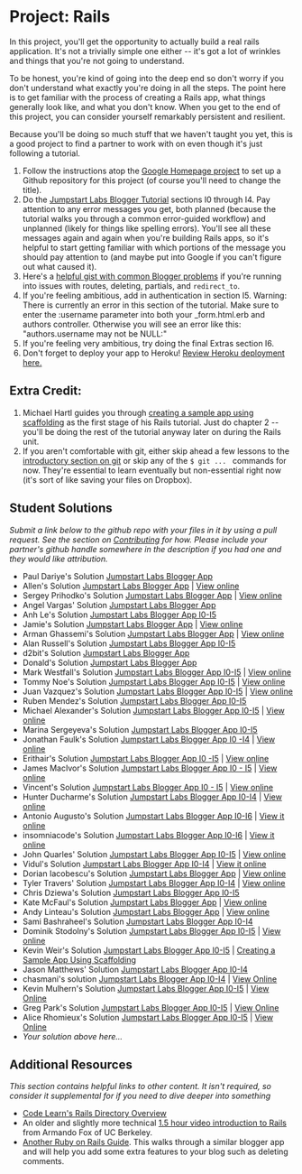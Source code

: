 # Project: Rails
<!-- *Estimated Time: 6-8 hrs* -->

In this project, you'll get the opportunity to actually build a real rails application.  It's not a trivially simple one either -- it's got a lot of wrinkles and things that you're not going to understand.

To be honest, you're kind of going into the deep end so don't worry if you don't understand what exactly you're doing in all the steps.  The point here is to get familiar with the process of creating a Rails app, what things generally look like, and what you don't know.  When you get to the end of this project, you can consider yourself remarkably persistent and resilient. 

Because you'll be doing so much stuff that we haven't taught you yet, this is a good project to find a partner to work with on even though it's just following a tutorial.  

1. Follow the instructions atop the [Google Homepage project](/web-development-101/html-css) to set up a Github repository for this project (of course you'll need to change the title).
1. Do the [Jumpstart Labs Blogger Tutorial](http://tutorials.jumpstartlab.com/projects/blogger.html) sections I0 through I4.  Pay attention to any error messages you get, both planned (because the tutorial walks you through a common error-guided workflow) and unplanned (likely for things like spelling errors).  You'll see all these messages again and again when you're building Rails apps, so it's helpful to start getting familiar with which portions of the message you should pay attention to (and maybe put into Google if you can't figure out what caused it).
2. Here's a [helpful gist with common Blogger problems](https://gist.github.com/burtlo/4970471) if you're running into issues with routes, deleting, partials, and `redirect_to`.
3. If you're feeling ambitious, add in authentication in section I5. Warning: There is currently an error in this section of the tutorial.  Make sure to enter the :username parameter into both your _form.html.erb and authors controller.  Otherwise you will see an error like this: "authors.username may not be NULL:"
4. If you're feeling very ambitious, try doing the final Extras section I6.
5. Don't forget to deploy your app to Heroku!  [Review Heroku deployment here.](http://installfest.railsbridge.org/installfest/deploy_a_rails_app)

## Extra Credit:

1. Michael Hartl guides you through [creating a sample app using scaffolding](http://ruby.railstutorial.org/chapters/a-demo-app#top) as the first stage of his Rails tutorial.  Just do chapter 2 -- you'll be doing the rest of the tutorial anyway later on during the Rails unit.  
2. If you aren't comfortable with git, either skip ahead a few lessons to the [introductory section on git](/web-development-101/git-basics) or skip any of the `$ git ... ` commands for now.  They're essential to learn eventually but non-essential right now (it's sort of like saving your files on Dropbox).

## Student Solutions

*Submit a link below to the github repo with your files in it by using a pull request.  See the section on [Contributing](http://github.com/TheOdinProject/curriculum/blob/master/contributing.md) for how.  Please include your partner's github handle somewhere in the description if you had one and they would like attribution.*

* Paul Dariye's Solution [Jumpstart Labs Blogger App](https://github.com/pauldd91/theodinproject/tree/master/blogger)
* Allen's Solution [Jumpstart Labs Blogger App](https://github.com/NoRest4AWhearry/blogger) | [View online](http://jsblogger2.herokuapp.com/)
* Sergey Prihodko's Solution [Jumpstart Labs Blogger App](https://github.com/sprihodko/blog) | [View online](https://stormy-coast-9842.herokuapp.com/)
* Angel Vargas' Solution [Jumpstart Labs Blogger App](https://github.com/arioth/the-odin-project/tree/master/blogger)
* Anh Le's Solution [Jumpstart Labs Blogger App I0-I5](https://github.com/LaDilettante/studying-odin-project/tree/master/web_dev_101/project_rails/blogger)
* Jamie's Solution [Jumpstart Labs Blogger App](https://github.com/Jberczel/blogger) | [View online](http://pure-meadow-9674.herokuapp.com/)
* Arman Ghassemi's Solution [Jumpstart Labs Blogger App](https://github.com/ArmanG/First-Ruby-App) | [View online](http://stormy-cliffs-5263.herokuapp.com/)
* Alan Russell's Solution [Jumpstart Labs Blogger App I0-I5](https://github.com/ajrussellaudio/blogger)
* d2bit's Solution [Jumpstart Labs Blogger App](https://github.com/d2bit/odin-project/tree/master/blogger)
* Donald's Solution [Jumpstart Labs Blogger App](https://github.com/donaldali/blogger)
* Mark Westfall's Solution [Jumpstart Labs Blogger App I0-I5](https://github.com/mwestfall88/J-labs-blogger-app) | [View online](http://vast-gorge-8047.herokuapp.com/)
* Tommy Noe's Solution [Jumpstart Labs Blogger App I0-I5](https://github.com/thomasjnoe/blogger-2) | [View online](http://arcane-brushlands-3721.herokuapp.com)
* Juan Vazquez's Solution [Jumpstart Labs Blogger App I0-I5](https://github.com/juanvme/blogger) | [View online](http://secure-lowlands-4285.herokuapp.com/)
* Ruben Mendez's Solution [Jumpstart Labs Blogger App I0-I5](https://github.com/ruben-socal/blogger)
* Michael Alexander's Solution [Jumpstart Labs Blogger App I0-I5](https://github.com/betweenparentheses/jumpstart_labs_blogger) | [View online](http://quiet-dawn-1285.herokuapp.com/)
* Marina Sergeyeva's Solution [Jumpstart Labs Blogger App I0-I5](https://github.com/imousterian/OdinProject/tree/master/Project1_4_RubyOnRails)
* Jonathan Faulk's Solution [Jumpstart Labs Blogger App I0 -I4](https://github.com/faulk49/jumpstart) | [View online](http://morning-gorge-3013.herokuapp.com/)
* Erithair's Solution [Jumpstart Labs Blogger App I0 -I5](https://github.com/N19270/blogger) | [View online](http://erithair-blog.herokuapp.com/)
* James MacIvor's Solution [Jumpstart Labs Blogger App I0 - I5](https://github.com/RobotOptimist/blogger) | [View online](http://warm-scrubland-4226.herokuapp.com/articles)
* Vincent's Solution [Jumpstart Labs Blogger App I0 - I5](https://github.com/wingyu/blogger) | [View online](http://ancient-plains-8753.herokuapp.com/)
* Hunter Ducharme's Solution [Jumpstart Labs Blogger App I0-I4](https://github.com/hgducharme/OdinProjects/tree/master/webDev101/RailsBlogger) | [View online](https://jumpstartblogger.herokuapp.com/)
* Antonio Augusto's Solution [Jumpstart Labs Blogger App I0-I6](https://github.com/antoniosb/blogger) | [View it online](https://heroblogger.herokuapp.com/)
* insomniacode's Solution  [Jumpstart Labs Blogger App I0-I6](https://github.com/insomniacode/blogger-app) | [View it online](https://ancient-depths-2915.herokuapp.com)
* John Quarles' Solution [Jumpstart Labs Blogger App I0-I5](https://github.com/johnwquarles/Odin-rails-project) | [View online](https://aqueous-retreat-3890.herokuapp.com/)
* Vidul's Solution [Jumpstart Labs Blogger App I0-I4](https://github.com/viparthasarathy/rails-project) | [View it online](https://protected-depths-2514.herokuapp.com/)
* Dorian Iacobescu's Solution [Jumpstart Labs Blogger App](https://github.com/iacobson/Odin5-Rails-Blogger) | [View online](http://odin-blog.herokuapp.com/)
* Tyler Travers' Solution [Jumpstart Labs Blogger App I0-I4](https://github.com/ttravers17/the_odin_project/tree/master/blogger) | [View online](https://agile-woodland-3720.herokuapp.com/)
* Chris Dziewa's Solution [Jumpstart Labs Blogger App I0-I5](https://github.com/chrisdziewa/blogger)
* Kate McFaul's Solution [Jumpstart Labs Blogger App](https://github.com/craftykate/odin-project/tree/master/Chapter_02-Web_Development_101/jumpstart_rails_blog) | [View online](https://sample-rails-blog.herokuapp.com)
* Andy Linteau's Solution [Jumpstart Labs Blogger App](https://github.com/linteau/blogger) | [View online](https://bloggertut.herokuapp.com/)
* Sami Bashraheel's Solution [Jumpstart Labs Blogger App I0-I4](https://github.com/sami/blogger)
* Dominik Stodolny's Solution [Jumpstart Labs Blogger App I0-I5](https://github.com/dstodolny/blogger) | [View online](https://calm-coast-8819.herokuapp.com/)
* Kevin Weir's Solution [Jumpstart Labs Blogger App I0-I5](https://github.com/IDCrisis2/the_odin_project/tree/master/Rails/blogger) | [ Creating a Sample App Using Scaffolding](https://github.com/IDCrisis2/the_odin_project/tree/master/Rails/toy_app)
* Jason Matthews' Solution [Jumpstart Labs Blogger App I0-I4](https://github.com/fo0man/blogger)
* chasmani's solution [Jumpstart Labs Blogger App I0-I4](https://github.com/chasmani/Rails-Project-1-Odin) | [View Online](https://mighty-brook-8861.herokuapp.com/)
* Kevin Mulhern's Solution [Jumpstart Labs Blogger App I0-I5](https://github.com/KevinMulhern/blogger) | [View Online](https://pacific-atoll-8854.herokuapp.com)
* Greg Park's Solution [Jumpstart Labs Blogger App I0-I5](https://github.com/gregoryjpark/simple-blogger) | [View Online](https://whispering-reaches-6831.herokuapp.com)
* Alice Rhomieux's Solution [Jumpstart Labs Blogger App I0-I5](https://github.com/arhx/jumpstart-lab-blogger) | [View Online](https://obscure-lake-7514.herokuapp.com/)
* *Your solution above here...*


## Additional Resources

*This section contains helpful links to other content. It isn't required, so consider it supplemental for if you need to dive deeper into something*

* [Code Learn's Rails Directory Overview](http://www.codelearn.org/ruby-on-rails-tutorial/rails-directory-overview)
* An older and slightly more technical [1.5 hour video introduction to Rails](http://www.youtube.com/watch?v=LuuKDyUYFTU) from Armando Fox of UC Berkeley.
* [Another Ruby on Rails Guide](http://guides.rubyonrails.org/getting_started.html).  This walks through a similar blogger app and will help you add some extra features to your blog such as deleting comments.

